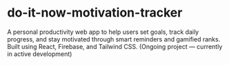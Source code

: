 # do-it-now-motivation-tracker
A personal productivity web app to help users set goals, track daily progress, and stay motivated through smart reminders and gamified ranks. Built using React, Firebase, and Tailwind CSS. (Ongoing project — currently in active development)

